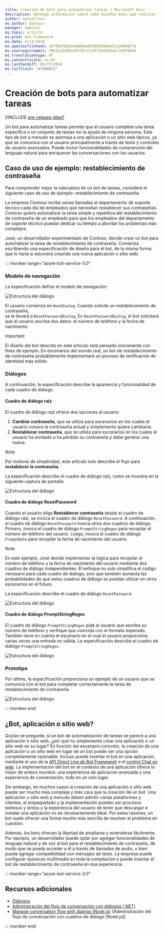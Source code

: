 ```yaml
---
title: Creación de bots para automatizar tareas | Microsoft Docs
description: Obtenga información sobre cómo diseñar bots que realizan tareas sin intervención humana.
author: matvelloso
ms.author: mateusv
manager: kamrani
ms.topic: article
ms.prod: bot-framework
ms.date: 2/13/2018
ms.openlocfilehash: 3bf6bef805e4a86b6e070693660eb5cb20468ffd
ms.sourcegitcommit: f0b22c6286e44578c11c9f15d22b542c199f0024
ms.translationtype: HT
ms.contentlocale: es-ES
ms.lasthandoff: 09/27/2018
ms.locfileid: "47404011"
---
```

# <a name="create-task-automation-bots"></a>Creación de bots para automatizar tareas

[!INCLUDE [pre-release-label](./includes/pre-release-label-v3.md)]

Un bot para automatizar tareas permite que el usuario complete una tarea específica o un conjunto de tareas sin la ayuda de ninguna persona. Este tipo de bot a menudo se asemeja a una aplicación o un sitio web típicos, ya que se comunica con el usuario principalmente a través de texto y controles de usuario avanzados. Puede incluir funcionalidades de comprensión del lenguaje natural para enriquecer las conversaciones con los usuarios. 

## <a name="example-use-case-password-reset"></a>Caso de uso de ejemplo: restablecimiento de contraseña

Para comprender mejor la naturaleza de un bot de tareas, considere el siguiente caso de uso de ejemplo: restablecimiento de contraseña. 

La empresa Contoso recibe varias llamadas al departamento de soporte técnico cada día de empleados que necesitan restablecer sus contraseñas. Contoso quiere automatizar la tarea simple y repetitiva del restablecimiento de contraseña de un empleado para que los empleados del departamento de soporte técnico puedan dedicar su tiempo a abordar los problemas más complejos. 

José, un desarrollador experimentado de Contoso, decide crear un bot para automatizar la tarea de restablecimiento de contraseña. Comienza escribiendo una especificación de diseño para el bot, de la misma forma que lo haría si estuviera creando una nueva aplicación o sitio web. 

::: moniker range="azure-bot-service-3.0"

### <a name="navigation-model"></a>Modelo de navegación

La especificación define el modelo de navegación:

![Estructura del diálogo](~/media/bot-service-design-pattern-task-automation/simple-task1.png)

El usuario comienza en `RootDialog`. Cuando solicite un restablecimiento de contraseña,  
se le llevará a `ResetPasswordDialog`. En `ResetPasswordDialog`, el bot solicitará que el usuario escriba dos datos: el número de teléfono y la fecha de nacimiento. 

> [!IMPORTANT]
> El diseño del bot descrito en este artículo está pensado únicamente con fines de ejemplo. En escenarios del mundo real, un bot de restablecimiento de contraseña probablemente implementará un proceso de verificación de identidad más sólido.

### <a name="dialogs"></a>Diálogos

A continuación, la especificación describe la apariencia y funcionalidad de cada cuadro de diálogo. 

#### <a name="root-dialog"></a>Cuadro de diálogo raíz

El cuadro de diálogo raíz ofrece dos opciones al usuario: 

1. **Cambiar contraseña**, que se utiliza para escenarios en los cuales el usuario conoce la contraseña actual y simplemente quiere cambiarla.
2. **Restablecer contraseña**, que se utiliza para escenarios en los cuales el usuario ha olvidado o ha perdido su contraseña y debe generar una nueva.

> [!NOTE]
> Por motivos de simplicidad, este artículo solo describe el flujo para **restablecer la contraseña**.

La especificación describe el cuadro de diálogo raíz, como se muestra en la siguiente captura de pantalla.

![Estructura del diálogo](~/media/bot-service-design-pattern-task-automation/simple-task2.png)

#### <a name="resetpassword-dialog"></a>Cuadro de diálogo ResetPassword

Cuando el usuario elige **Restablecer contraseña** desde el cuadro de diálogo raíz, se invoca el cuadro de diálogo `ResetPassword`. 
A continuación, el cuadro de diálogo `ResetPassword` invoca otros dos cuadros de diálogo. 
Primero, invoca el cuadro de diálogo `PromptStringRegex` para recopilar el número de teléfono del usuario. 
Luego, invoca el cuadro de diálogo `PromptDate` para recopilar la fecha de nacimiento del usuario. 

> [!NOTE]
> En este ejemplo, José decide implementar la lógica para recopilar el número de teléfono y la fecha de nacimiento del usuario mediante dos cuadros de diálogo independientes. El enfoque no solo simplifica el código necesario para cada cuadro de diálogo, sino que también aumenta las probabilidades de que estos cuadros de diálogo se puedan utilizar en otros escenarios en el futuro. 

La especificación describe el cuadro de diálogo `ResetPassword`.

![Estructura del diálogo](~/media/bot-service-design-pattern-task-automation/simple-task3.png)

#### <a name="promptstringregex-dialog"></a>Cuadro de diálogo PromptStringRegex

El cuadro de diálogo `PromptStringRegex` pide al usuario que escriba su número de teléfono y verifique que coincida con el formato esperado. 
También tiene en cuenta el escenario en el cual el usuario proporciona varias veces una entrada no válida. 
La especificación describe el cuadro de diálogo `PromptStringRegex`.

![Estructura del diálogo](~/media/bot-service-design-pattern-task-automation/simple-task4.png)

### <a name="prototype"></a>Prototipo

Por último, la especificación proporciona un ejemplo de un usuario que se comunica con el bot para completar correctamente la tarea de restablecimiento de contraseña.

![Estructura del diálogo](~/media/bot-service-design-pattern-task-automation/simple-task5.png)

::: moniker-end 

## <a name="bot-app-or-website"></a>¿Bot, aplicación o sitio web?

Quizás se pregunte, si un bot de automatización de tareas se parece a una aplicación o sitio web, ¿por qué no simplemente crear una aplicación o un sitio web en su lugar? En función del escenario concreto, la creación de una aplicación o un sitio web en lugar de un bot puede ser una opción completamente razonable. Incluso puede insertar el bot en una aplicación, mediante el uso de la [API Direct Line de Bot Framework][directLineAPI] o el <a href="https://aka.ms/BotFramework-WebChat" target="_blank">control Chat en web</a>. La implementación del bot en el contexto de una aplicación ofrece lo mejor de ambos mundos: una experiencia de aplicación avanzada y una experiencia de conversación, todo en un solo lugar. 

Sin embargo, en muchos casos la creación de una aplicación o sitio web puede ser mucho más compleja y más cara que la creación de un bot. Una aplicación o sitio web a menudo deben admitir varias plataformas y clientes, el empaquetado y la implementación pueden ser procesos tediosos y lentos y la experiencia del usuario de tener que descargar e instalar una aplicación no es necesariamente ideal. Por estas razones, un bot suele ofrecer una forma mucho más sencilla de resolver el problema en cuestión. 

Además, los bots ofrecen la libertad de ampliarse y extenderse fácilmente. Por ejemplo, un desarrollador puede optar por agregar funcionalidades de lenguaje natural y de voz al bot para el restablecimiento de contraseña, de modo que se pueda acceder a él a través de llamadas de audio, o bien puede agregar compatibilidad con mensajes de texto. La empresa puede configurar quioscos multimedia en toda la compilación y puede insertar el bot de restablecimiento de contraseña en esa experiencia.

::: moniker range="azure-bot-service-3.0"
<!-- TODO: SimpleTaskAutomation no longer exists
## Sample code

For a complete sample that shows how to implement simple task automation using the Bot Builder SDK for .NET, see the <a href="https://aka.ms/capability-SimpleTaskAutomation" target="_blank">Simple Task Automation sample</a> in GitHub.

For a complete sample that shows how to implement simple task automation using the Bot Builder SDK for Node.js, see the <a href="https://aka.ms/capability-SimpleTaskAutomation" target="_blank">Simple Task Automation sample</a> in GitHub.
-->

## <a name="additional-resources"></a>Recursos adicionales

- [Diálogos](~/dotnet/bot-builder-dotnet-dialogs.md)
- [Administración del flujo de conversación con diálogos (.NET)](~/dotnet/bot-builder-dotnet-manage-conversation-flow.md)
- [Manage conversation flow with dialogs (Node.js)](~/nodejs/bot-builder-nodejs-manage-conversation-flow.md) (Administración del flujo de conversación con cuadros de diálogo [Node.js])

::: moniker-end

[directLineAPI]: https://docs.botframework.com/en-us/restapi/directline3/#navtitle
